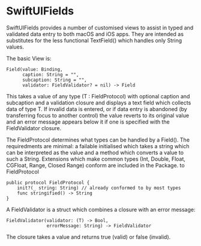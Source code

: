 # SwiftUIFields

SwiftUIFields provides a number of customised views to assist in typed and validated data entry to both macOS and iOS apps. They are intended as substitutes for the less functional TextField() which handles only String values.

The basic View is:

    Field(value: Binding,
          caption: String = "",
          subcaption: String = "",
          validator: FieldValidator? = nil) -> Field

This takes a value of any type (T : FieldProtocol) with optional caption and subcaption and a validation closure and displays a text field which collects data of type T. If invalid data is entered, or if data entry is abandoned (by transferring focus to another control) the value reverts to its original value and an error message appears below it if one is specified with the FieldValidator closure.

The FieldProtocol determines what types can be handled by a Field(). The requiredments are minimal: a failable initialised which takes a string which can be interpreted as the value and a method which converts a value to such a String. Extensions which make common types (Int, Double, Float, CGFloat, Range, Closed Range) conform are included in the Package. to FieldProtocol

    public protocol FieldProtocol {
        init?(_ string: String) // already conformed to by most types
        func stringified() -> String
    }

A FieldValidator is a struct which combines a closure with an error message:

    FieldValidator(validator: (T) -> Bool,
                   errorMessage: String) -> FieldValidator

The closure takes a value and returns true (valid) or false (invalid).

